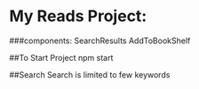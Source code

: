 # My Reads Project: 

###components:
        SearchResults
        AddToBookShelf 
        
##To Start Project
        npm start 
        
##Search
        Search is limited to few keywords 